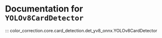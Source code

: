 # Documentation for `YOLOv8CardDetector`


::: color_correction.core.card_detection.det_yv8_onnx.YOLOv8CardDetector
